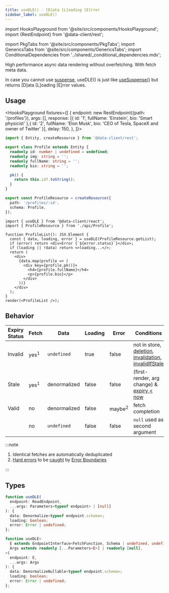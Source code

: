 ```yaml
---
title: useDLE() - [D]ata [L]oading [E]rror
sidebar_label: useDLE()
---
```


import HooksPlayground from '@site/src/components/HooksPlayground';
import {RestEndpoint} from '@data-client/rest';

<head>
  <title>useDLE() - [D]ata [L]oading [E]rror React State</title>
</head>

import PkgTabs from '@site/src/components/PkgTabs';
import GenericsTabs from '@site/src/components/GenericsTabs';
import ConditionalDependencies from '../shared/\_conditional_dependencies.mdx';

High performance async data rendering without overfetching. With fetch meta data.

In case you cannot use [suspense](../getting-started/data-dependency.md#async-fallbacks), useDLE() is just like [useSuspense()](./useSuspense.md) but returns [D]ata [L]oading [E]rror values.

## Usage

<HooksPlayground fixtures={[
{
endpoint: new RestEndpoint({path: '/profiles'}),
args: [],
response: [{ id: '1', fullName: 'Einstein', bio: 'Smart physicist' },{ id: '2', fullName: 'Elon Musk', bio: 'CEO of Tesla, SpaceX and owner of Twitter' }],
delay: 150,
},
]}>

```typescript title="api/Profile.ts" collapsed
import { Entity, createResource } from '@data-client/rest';

export class Profile extends Entity {
  readonly id: number | undefined = undefined;
  readonly img: string = '';
  readonly fullName: string = '';
  readonly bio: string = '';

  pk() {
    return this.id?.toString();
  }
}

export const ProfileResource = createResource({
  path: '/profiles/:id',
  schema: Profile,
});
```

```tsx title="ProfileList.tsx"
import { useDLE } from '@data-client/react';
import { ProfileResource } from './api/Profile';

function ProfileList(): JSX.Element {
  const { data, loading, error } = useDLE(ProfileResource.getList);
  if (error) return <div>Error {`${error.status}`}</div>;
  if (loading || !data) return <>loading...</>;
  return (
    <div>
      {data.map(profile => (
        <div key={profile.pk()}>
          <h4>{profile.fullName}</h4>
          <p>{profile.bio}</p>
        </div>
      ))}
    </div>
  );
}
render(<ProfileList />);
```

</HooksPlayground>

## Behavior

| Expiry Status | Fetch           | Data         | Loading | Error             | Conditions                                                                                                                                                                          |
| ------------- | --------------- | ------------ | ------- | ----------------- | ----------------------------------------------------------------------------------------------------------------------------------------------------------------------------------- |
| Invalid       | yes<sup>1</sup> | `undefined`  | true    | false             | not in store, [deletion](/rest/api/createResource#delete), [invalidation](./Controller.md#invalidate), [invalidIfStale](../concepts/expiry-policy.md#endpointinvalidifstale) |
| Stale         | yes<sup>1</sup> | denormalized | false   | false             | (first-render, arg change) & [expiry &lt; now](../concepts/expiry-policy.md)                                                                                                 |
| Valid         | no              | denormalized | false   | maybe<sup>2</sup> | fetch completion                                                                                                                                                                    |
|               | no              | `undefined`  | false   | false             | `null` used as second argument                                                                                                                                                      |

:::note

1. Identical fetches are automatically deduplicated
2. [Hard errors](../concepts/expiry-policy.md#error-policy) to be [caught](../getting-started/data-dependency#async-fallbacks) by [Error Boundaries](./AsyncBoundary.md)

:::

<ConditionalDependencies hook="useDLE" />

## Types

<GenericsTabs>

```typescript
function useDLE(
  endpoint: ReadEndpoint,
  ...args: Parameters<typeof endpoint> | [null]
): {
  data: Denormalize<typeof endpoint.schema>;
  loading: boolean;
  error: Error | undefined;
};
```

```typescript
function useDLE<
  E extends EndpointInterface<FetchFunction, Schema | undefined, undefined>,
  Args extends readonly [...Parameters<E>] | readonly [null],
>(
  endpoint: E,
  ...args: Args
): {
  data: DenormalizeNullable<typeof endpoint.schema>;
  loading: boolean;
  error: Error | undefined;
};
```

</GenericsTabs>
